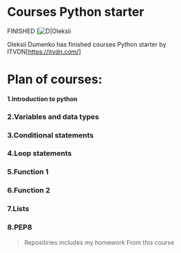 # Courses Python starter
FINISHED
[![D|Oleksii](https://images.app.goo.gl/RzybhK1r7yCfG9Sc7)

Oleksii Dumenko has finished courses Python starter
by ITVDN[https://itvdn.com/]

# Plan of courses:

#### 1.Introduction to python

### 2.Variables and data types

### 3.Conditional statements

### 4.Loop statements

### 5.Function 1

### 6.Function 2

### 7.Lists

### 8.PEP8


> Repositiries includes my homework
> From this course
